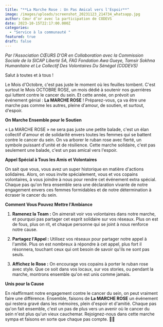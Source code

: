 ```yaml
---
title: "**La Marche Rose : Un Pas Amical vers l'Espoir**"
image: /images/uploads/screenshot_20231123_214734_whatsapp.jpg
author: Cœur d’or avec la participation de CODEVS
date: 2023-10-15T22:17:00.000Z
categories:
  - "Service à la communauté "
featured: true
draft: false
---
```

*Par l'Association CŒURS D’OR en Collaboration avec la Commission Sociale de la SICAP Liberté 5A, FAG Fondation Awa Gueye, Tamsir Sokhna Humanitaire et Le Collectif Des Volontaires Du Sénégal (CODEVS)*

Salut à toutes et à tous !

Le Mois d'Octobre, c'est pas juste le moment où les feuilles tombent. C'est surtout le Mois OCTOBRE ROSE, un mois dédié à soutenir nos guerrières qui luttent contre le cancer du sein. Et cette année, on prévoit un événement génial : **La MARCHE ROSE** ! Préparez-vous, ça va être une marche pas comme les autres, pleine d'amour, de soutien, et surtout, d'espoir.

**On Marche Ensemble pour le Soutien**

« La MARCHE ROSE » ne sera pas juste une petite balade, c'est un élan collectif d'amour et de solidarité envers toutes les femmes qui se battent contre le cancer du sein. On va arborer le ruban rose avec fierté, un symbole puissant d'unité et de résilience. Cette marche solidaire, c'est pas seulement une balade, c'est un pas amical vers l'espoir.

**Appel Spécial à Tous les Amis et Volontaires**

On sait que vous, vous avez un super historique en matière d'actions solidaires. Alors, on vous invite spécialement, vous et vos copains volontaires, à vous joindre à nous pour rendre cet événement extra spécial. Chaque pas qu'on fera ensemble sera une déclaration vivante de notre engagement envers ces femmes formidables et de notre détermination à écraser le cancer du sein.

**Comment Vous Pouvez Mettre l'Ambiance**

1. **Ramenez la Team :** On aimerait voir vos volontaires dans notre marche, et pourquoi pas partager cet esprit solidaire sur vos réseaux. Plus on est de fous, plus on rit, et chaque personne qui se joint à nous renforce notre cause.

2. **Partagez l'Appel :** Utilisez vos réseaux pour partager notre appel à l'amitié. Plus on est nombreux à répondre à cet appel, plus fort il résonnera, touchant ceux qui ont besoin de savoir qu'ils ne sont pas seuls.

3. **Affichez le Rose :** On encourage vos copains à porter le ruban rose avec style. Que ce soit dans vos locaux, sur vos stories, ou pendant la marche, montrons ensemble qu'on est unis comme jamais.

**Unis pour la Cause**

En réaffirmant notre engagement contre le cancer du sein, on peut vraiment faire une différence. Ensemble, faisons de **La MARCHE ROSE** un événement qui restera gravé dans les mémoires, plein d'espoir et d'amitié. Chaque pas qu'on fait ensemble, c'est un pas de plus vers un avenir où le cancer du sein n'est plus qu'un vieux cauchemar. Rejoignez-nous dans cette marche sympa et faisons en sorte que chaque pas compte. 🎀💖
